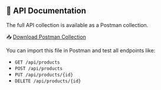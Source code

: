 ## 📄 API Documentation

The full API collection is available as a Postman collection.

📥 [Download Postman Collection](https://github.com/S1u2r3a4j5/ecommerce-api/blob/main/docs/Ecomerce-api%20test.postman_collection.json)

You can import this file in Postman and test all endpoints like:
- `GET /api/products`
- `POST /api/products`
- `PUT /api/products/{id}`
- `DELETE /api/products/{id}`
